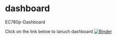 # dashboard
EC780p-Dashboard


Click on the link below to lanuch dashboard
[![Binder](https://mybinder.org/badge_logo.svg)](https://mybinder.org/v2/gh/Qiu-Yun-C/computer-programming-assignment.git/HEAD?labpath=voila%2Frender%2FDashboarad_assignment.ipynb)
